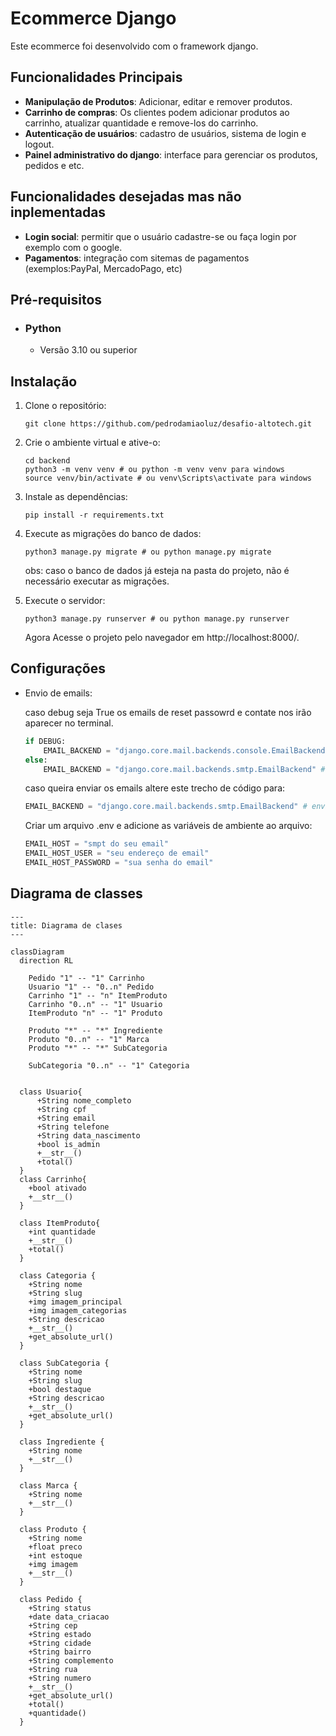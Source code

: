 # Ecommerce Django
Este ecommerce foi desenvolvido com o framework django.

## Funcionalidades Principais
- **Manipulação de Produtos**: Adicionar, editar e remover produtos.
- **Carrinho de compras**: Os clientes podem adicionar produtos ao carrinho, atualizar quantidade e remove-los do carrinho.
- **Autenticação de usuários**: cadastro de usuários, sistema de login e logout.
- **Painel administrativo do django**: interface para gerenciar os produtos, pedidos e etc.

## Funcionalidades desejadas mas não inplementadas
- **Login social**: permitir que o usuário cadastre-se ou faça login por exemplo com o google.
- **Pagamentos**: integração com sitemas de pagamentos (exemplos:PayPal, MercadoPago, etc)


## Pré-requisitos
- ### Python
    - Versão 3.10 ou superior

## Instalação

1. Clone o repositório:
    ~~~shell
    git clone https://github.com/pedrodamiaoluz/desafio-altotech.git
    ~~~

2. Crie o ambiente virtual e ative-o:
    ~~~shell
    cd backend
    python3 -m venv venv # ou python -m venv venv para windows
    source venv/bin/activate # ou venv\Scripts\activate para windows
    ~~~

3. Instale as dependências:
    ~~~shell
    pip install -r requirements.txt
    ~~~

4. Execute as migrações do banco de dados:
    ~~~shell
    python3 manage.py migrate # ou python manage.py migrate
    ~~~
    obs: caso o banco de dados já esteja na pasta do projeto, não é necessário executar as migrações.

5. Execute o servidor:
    ~~~shell
    python3 manage.py runserver # ou python manage.py runserver
    ~~~
    Agora Acesse o projeto pelo navegador em http://localhost:8000/.

## Configurações
 * Envio de emails:

    caso debug seja True os emails de reset passowrd e contate nos irão aparecer no terminal.
    ~~~python
    if DEBUG: 
        EMAIL_BACKEND = "django.core.mail.backends.console.EmailBackend" # printa os emails no console
    else:
        EMAIL_BACKEND = "django.core.mail.backends.smtp.EmailBackend" # envia os emails se as variáveis de configuração estiverem preenchidas
    ~~~
    caso queira enviar os emails altere este trecho de código para:

    ~~~python
    EMAIL_BACKEND = "django.core.mail.backends.smtp.EmailBackend" # envia os emails se as variáveis de configuração estiverem preenchidas
    ~~~
    Criar um arquivo .env e adicione as variáveis de ambiente ao arquivo:

    ~~~python
    EMAIL_HOST = "smpt do seu email"
    EMAIL_HOST_USER = "seu endereço de email"
    EMAIL_HOST_PASSWORD = "sua senha do email"
    ~~~

## Diagrama  de classes

```mermaid
---
title: Diagrama de clases
---

classDiagram
  direction RL
  
    Pedido "1" -- "1" Carrinho
    Usuario "1" -- "0..n" Pedido
    Carrinho "1" -- "n" ItemProduto
    Carrinho "0..n" -- "1" Usuario
    ItemProduto "n" -- "1" Produto

    Produto "*" -- "*" Ingrediente
    Produto "0..n" -- "1" Marca
    Produto "*" -- "*" SubCategoria

    SubCategoria "0..n" -- "1" Categoria


  class Usuario{
      +String nome_completo
      +String cpf
      +String email
      +String telefone
      +String data_nascimento
      +bool is_admin
      +__str__()
      +total()
  }
  class Carrinho{
    +bool ativado
    +__str__()
  }

  class ItemProduto{
    +int quantidade
    +__str__()
    +total()
  }

  class Categoria {
    +String nome
    +String slug
    +img imagem_principal
    +img imagem_categorias
    +String descricao
    +__str__()
    +get_absolute_url()
  }

  class SubCategoria {
    +String nome
    +String slug
    +bool destaque
    +String descricao
    +__str__()
    +get_absolute_url()
  }

  class Ingrediente {
    +String nome
    +__str__()
  }

  class Marca {
    +String nome
    +__str__()
  }

  class Produto {
    +String nome
    +float preco
    +int estoque
    +img imagem
    +__str__()
  }

  class Pedido {
    +String status
    +date data_criacao
    +String cep
    +String estado
    +String cidade
    +String bairro
    +String complemento
    +String rua
    +String numero
    +__str__()
    +get_absolute_url()
    +total()
    +quantidade()
  }
```